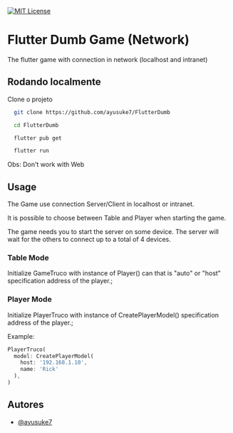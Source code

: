 [![MIT License](https://img.shields.io/badge/License-MIT-green.svg)](https://choosealicense.com/licenses/mit/)

# Flutter Dumb Game (Network)

The flutter game with connection in network (localhost and intranet)

## Rodando localmente

Clone o projeto

```bash
  git clone https://github.com/ayusuke7/FlutterDumb

  cd FlutterDumb

  flutter pub get

  flutter run
```

Obs: Don't work with Web

## Usage

The Game use connection Server/Client in localhost or intranet.

It is possible to choose between Table and Player when starting the game.

The game needs you to start the server on some device. The server will wait for the others to connect up to a total of 4 devices.

### Table Mode

Initialize GameTruco with instance of Player() can that is "auto" or "host" specification address of the player.;

### Player Mode

Initialize PlayerTruco with instance of CreatePlayerModel()
specification address of the player.;

Example:

```dart
PlayerTruco(
  model: CreatePlayerModel(
    host: '192.168.1.10',
    name: 'Rick'
  ),
)
```

## Autores

- [@ayusuke7](https://github.com/ayusuke7)
